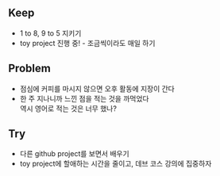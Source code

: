 ## Keep
- 1 to 8, 9 to 5 지키기
- toy project 진행 중! - 조금씩이라도 매일 하기
## Problem
- 점심에 커피를 마시지 않으면 오후 활동에 지장이 간다
- 한 주 지나니까 느낀 점을 적는 것을 까먹었다  
역시 영어로 적는 것은 너무 했나?
## Try
- 다른 github project를 보면서 배우기
- toy project에 할애하는 시간을 줄이고, 데브 코스 강의에 집중하자